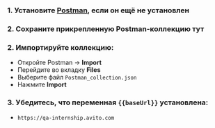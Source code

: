 ### 1. Установите [Postman](https://www.postman.com/downloads/), если он ещё не установлен

### 2. Сохраните прикрепленную Postman-коллекцию тут 

### 2. Импортируйте коллекцию:
- Откройте Postman → **Import**
- Перейдите во вкладку **Files**
- Выберите файл `Postman_collection.json`
- Нажмите **Import**

### 3. Убедитесь, что переменная `{{baseUrl}}` установлена:
- `https://qa-internship.avito.com`